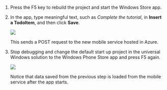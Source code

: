 
1. Press the F5 key to rebuild the project and start the Windows Store app.

2. In the app, type meaningful text, such as *Complete the tutorial*, in **Insert a TodoItem**, and then click **Save**.

    ![](./media/mobile-services-windows-universal-test-app/mobile-quickstart-startup.png)

    This sends a POST request to the new mobile service hosted in Azure.

3. Stop debugging and change the default start up project in the universal Windows solution to the Windows Phone Store app and press F5 again.

    ![](./media/mobile-services-windows-universal-test-app/mobile-quickstart-completed-wp8.png)
    
    Notice that data saved from the previous step is loaded from the mobile service after the app starts.

